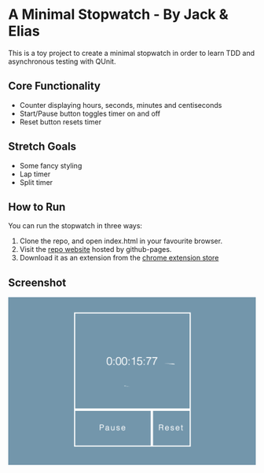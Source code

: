 # A Minimal Stopwatch - By Jack & Elias

This is a toy project to create a minimal stopwatch in order to learn TDD and asynchronous testing with QUnit.

## Core Functionality
* Counter displaying hours, seconds, minutes and centiseconds
* Start/Pause button toggles timer on and off
* Reset button resets timer

## Stretch Goals
* Some fancy styling
* Lap timer
* Split timer

## How to Run
You can run the stopwatch in three ways:
1. Clone the repo, and open index.html in your favourite browser.
2. Visit the [repo website](http://vanillasquad.github.io/stopwatch-jack-elias/) hosted by github-pages.
3. Download it as an extension from the [chrome extension store](https://chrome.google.com/webstore/detail/stopwatch/dcaienkchlfpbcjkalkhbbcaohecmodp?hl=en-US&gl=GB&authuser=1)

## Screenshot
![oops](screenshot.png)
